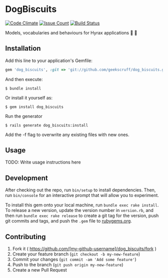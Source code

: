 # DogBiscuits

[![Code Climate](https://codeclimate.com/github/geekscruff/dog_biscuits/badges/gpa.svg)](https://codeclimate.com/github/geekscruff/dog_biscuits)
[![Issue Count](https://codeclimate.com/github/geekscruff/dog_biscuits/badges/issue_count.svg)](https://codeclimate.com/github/geekscruff/dog_biscuits)
[![Build Status](https://travis-ci.org/geekscruff/dog_biscuits.svg?branch=cleanup)](https://travis-ci.org/geekscruff/dog_biscuits)

Models, vocabularies and behaviours for Hyrax applications :dog: :cookie:


## Installation

Add this line to your application's Gemfile:

```ruby
gem 'dog_biscuits', :git => 'git://github.com/geekscruff/dog_biscuits.git'
```

And then execute:

    $ bundle install

Or install it yourself as:

    $ gem install dog_biscuits

Run the generator

    $ rails generate dog_biscuits:install

Add the -f flag to overwrite any existing files with new ones.

## Usage

TODO: Write usage instructions here

## Development

After checking out the repo, run `bin/setup` to install dependencies. Then, run `bin/console` for an interactive prompt that will allow you to experiment.

To install this gem onto your local machine, run `bundle exec rake install`. To release a new version, update the version number in `version.rb`, and then run `bundle exec rake release` to create a git tag for the version, push git commits and tags, and push the `.gem` file to [rubygems.org](https://rubygems.org).

## Contributing

1. Fork it ( https://github.com/[my-github-username]/dog_biscuits/fork )
2. Create your feature branch (`git checkout -b my-new-feature`)
3. Commit your changes (`git commit -am 'Add some feature'`)
4. Push to the branch (`git push origin my-new-feature`)
5. Create a new Pull Request

